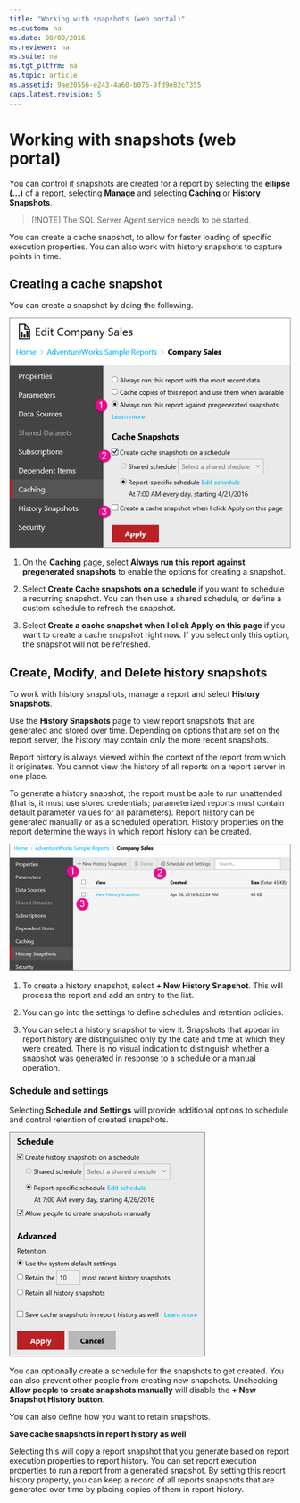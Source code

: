 ```yaml
---
title: "Working with snapshots (web portal)"
ms.custom: na
ms.date: 08/09/2016
ms.reviewer: na
ms.suite: na
ms.tgt_pltfrm: na
ms.topic: article
ms.assetid: 9ae20556-e243-4a60-b076-9fd9e82c7355
caps.latest.revision: 5
---
```

# Working with snapshots (web portal)
You can control if snapshots are created for a report by selecting the **ellipse (…)** of a report, selecting **Manage** and selecting **Caching** or **History Snapshots**.  
  
> [!NOTE] The SQL Server Agent service needs to be started.  
   
You can create a cache snapshot, to allow for faster loading of specific execution properties. You can also work with history snapshots to capture points in time.  
  
## Creating a cache snapshot  
  
You can create a snapshot by doing the following.  
  
![ssRSWebPortal-report-caching4](../../Topics/TopicNameNotContainA/images/ssRSWebPortal-report-caching4.png)  
  
1.  On the **Caching** page, select **Always run this report against pregenerated snapshots** to enable the options for creating a snapshot.  
  
2.  Select **Create Cache snapshots on a schedule** if you want to schedule a recurring snapshot. You can then use a shared schedule, or define a custom schedule to refresh the snapshot.  
  
3.  Select **Create a cache snapshot when I click Apply on this page** if you want to create a cache snapshot right now. If you select only this option, the snapshot will not be refreshed.  
  
## Create, Modify, and Delete history snapshots  
  
To work with history snapshots, manage a report and select **History Snapshots**.  
  
Use the **History Snapshots** page to view report snapshots that are generated and stored over time. Depending on options that are set on the report server, the history may contain only the more recent snapshots.  
  
Report history is always viewed within the context of the report from which it originates. You cannot view the history of all reports on a report server in one place.  
  
To generate a history snapshot, the report must be able to run unattended (that is, it must use stored credentials; parameterized reports must contain default parameter values for all parameters). Report history can be generated manually or as a scheduled operation. History properties on the report determine the ways in which report history can be created.  
  
![ssRSWebPortal-historysnapshots1](../../Topics/TopicNameNotContainA/images/ssRSWebPortal-historysnapshots1.png)  
   
1.  To create a history snapshot, select **+ New History Snapshot**. This will process the report and add an entry to the list.  
  
2.  You can go into the settings to define schedules and retention policies.  
  
3.  You can select a history snapshot to view it. Snapshots that appear in report history are distinguished only by the date and time at which they were created. There is no visual indication to distinguish whether a snapshot was generated in response to a schedule or a manual operation.  
  
### Schedule and settings  
  
Selecting **Schedule and Settings** will provide additional options to schedule and control retention of created snapshots.  
  
![ssRSWebPortal-historysnapshots2](../../Topics/TopicNameNotContainA/images/ssRSWebPortal-historysnapshots2.png)  
   
You can optionally create a schedule for the snapshots to get created. You can also prevent other people from creating new snapshots. Unchecking **Allow people to create snapshots manually** will disable the **+ New Snapshot History button**.  
  
You can also define how you want to retain snapshots.  
  
**Save cache snapshots in report history as well**  
  
Selecting this will copy a report snapshot that you generate based on report execution properties to report history. You can set report execution properties to run a report from a generated snapshot. By setting this report history property, you can keep a record of all reports snapshots that are generated over time by placing copies of them in report history.  
  
  
  
